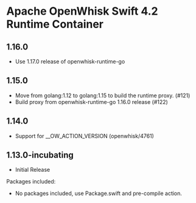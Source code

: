 <!--
#
# Licensed to the Apache Software Foundation (ASF) under one or more
# contributor license agreements.  See the NOTICE file distributed with
# this work for additional information regarding copyright ownership.
# The ASF licenses this file to You under the Apache License, Version 2.0
# (the "License"); you may not use this file except in compliance with
# the License.  You may obtain a copy of the License at
#
#     http://www.apache.org/licenses/LICENSE-2.0
#
# Unless required by applicable law or agreed to in writing, software
# distributed under the License is distributed on an "AS IS" BASIS,
# WITHOUT WARRANTIES OR CONDITIONS OF ANY KIND, either express or implied.
# See the License for the specific language governing permissions and
# limitations under the License.
#
-->

# Apache OpenWhisk Swift 4.2 Runtime Container

## 1.16.0
  - Use 1.17.0 release of openwhisk-runtime-go

## 1.15.0
  - Move from golang:1.12 to golang:1.15 to build the runtime proxy. (#121)
  - Build proxy from openwhisk-runtime-go 1.16.0 release (#122)

## 1.14.0
  - Support for __OW_ACTION_VERSION (openwhisk/4761)

## 1.13.0-incubating
 - Initial Release

Packages included:
  - No packages included, use Package.swift and pre-compile action.
